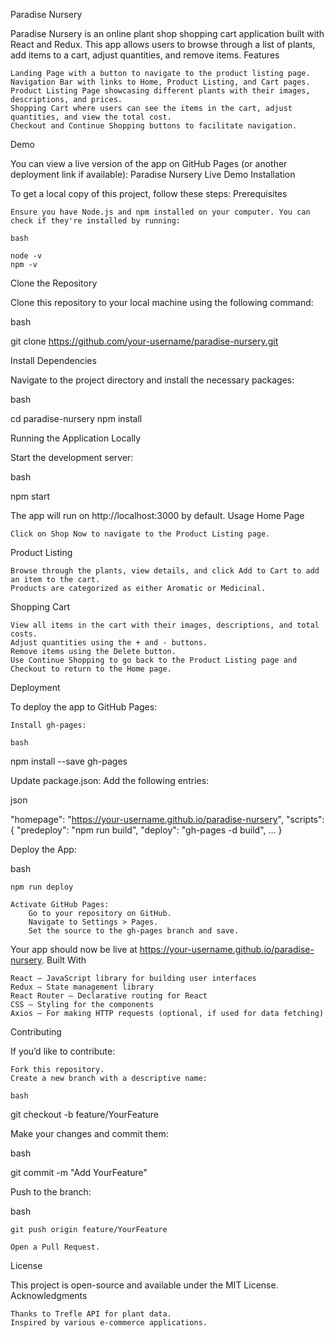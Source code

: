 Paradise Nursery

Paradise Nursery is an online plant shop shopping cart application built with React and Redux. This app allows users to browse through a list of plants, add items to a cart, adjust quantities, and remove items.
Features

    Landing Page with a button to navigate to the product listing page.
    Navigation Bar with links to Home, Product Listing, and Cart pages.
    Product Listing Page showcasing different plants with their images, descriptions, and prices.
    Shopping Cart where users can see the items in the cart, adjust quantities, and view the total cost.
    Checkout and Continue Shopping buttons to facilitate navigation.

Demo

You can view a live version of the app on GitHub Pages (or another deployment link if available):
Paradise Nursery Live Demo
Installation

To get a local copy of this project, follow these steps:
Prerequisites

    Ensure you have Node.js and npm installed on your computer. You can check if they're installed by running:

    bash

    node -v
    npm -v

Clone the Repository

Clone this repository to your local machine using the following command:

bash

git clone https://github.com/your-username/paradise-nursery.git

Install Dependencies

Navigate to the project directory and install the necessary packages:

bash

cd paradise-nursery
npm install

Running the Application Locally

Start the development server:

bash

npm start

The app will run on http://localhost:3000 by default.
Usage
Home Page

    Click on Shop Now to navigate to the Product Listing page.

Product Listing

    Browse through the plants, view details, and click Add to Cart to add an item to the cart.
    Products are categorized as either Aromatic or Medicinal.

Shopping Cart

    View all items in the cart with their images, descriptions, and total costs.
    Adjust quantities using the + and - buttons.
    Remove items using the Delete button.
    Use Continue Shopping to go back to the Product Listing page and Checkout to return to the Home page.

Deployment

To deploy the app to GitHub Pages:

    Install gh-pages:

    bash

npm install --save gh-pages

Update package.json: Add the following entries:

json

"homepage": "https://your-username.github.io/paradise-nursery",
"scripts": {
  "predeploy": "npm run build",
  "deploy": "gh-pages -d build",
  ...
}

Deploy the App:

bash

    npm run deploy

    Activate GitHub Pages:
        Go to your repository on GitHub.
        Navigate to Settings > Pages.
        Set the source to the gh-pages branch and save.

Your app should now be live at https://your-username.github.io/paradise-nursery.
Built With

    React – JavaScript library for building user interfaces
    Redux – State management library
    React Router – Declarative routing for React
    CSS – Styling for the components
    Axios – For making HTTP requests (optional, if used for data fetching)

Contributing

If you’d like to contribute:

    Fork this repository.
    Create a new branch with a descriptive name:

    bash

git checkout -b feature/YourFeature

Make your changes and commit them:

bash

git commit -m "Add YourFeature"

Push to the branch:

bash

    git push origin feature/YourFeature

    Open a Pull Request.

License

This project is open-source and available under the MIT License.
Acknowledgments

    Thanks to Trefle API for plant data.
    Inspired by various e-commerce applications.